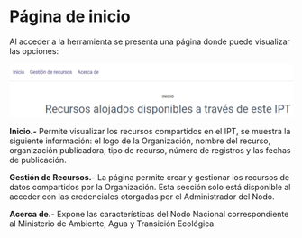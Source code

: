 # Página de inicio

Al acceder a la herramienta se presenta una página donde puede visualizar las opciones:

![](<../.gitbook/assets/image (10) (1) (1).png>)

**Inicio.-** Permite visualizar los recursos compartidos en el IPT, se muestra la siguiente información: el logo de la Organización, nombre del recurso, organización publicadora, tipo de recurso, número de registros y las fechas de publicación.

**Gestión de Recursos.-** La página permite crear y gestionar los recursos de datos compartidos por la Organización. Esta sección solo está disponible al acceder con las credenciales otorgadas por el Administrador del Nodo.&#x20;

**Acerca de.-** Expone las características del Nodo Nacional correspondiente al Ministerio de Ambiente, Agua y Transición Ecológica.

##
